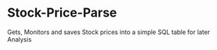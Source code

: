 # Stock-Price-Parse
Gets, Monitors and saves Stock prices into a simple SQL table for later Analysis
